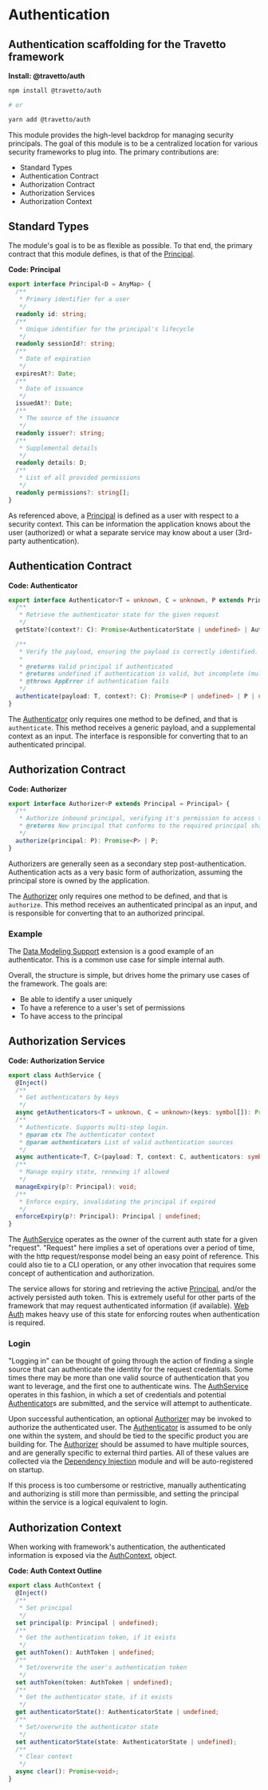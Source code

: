 <!-- This file was generated by @travetto/doc and should not be modified directly -->
<!-- Please modify https://github.com/travetto/travetto/tree/main/module/auth/DOC.tsx and execute "npx trv doc" to rebuild -->
# Authentication

## Authentication scaffolding for the Travetto framework

**Install: @travetto/auth**
```bash
npm install @travetto/auth

# or

yarn add @travetto/auth
```

This module provides the high-level backdrop for managing security principals.  The goal of this module is to be a centralized location for various security frameworks to plug into.  The primary contributions are:
   *  Standard Types
   *  Authentication Contract
   *  Authorization Contract
   *  Authorization Services
   *  Authorization Context

## Standard Types
The module's goal is to be as flexible as possible.  To that end, the primary contract that this module defines, is that of the [Principal](https://github.com/travetto/travetto/tree/main/module/auth/src/types/principal.ts#L8).

**Code: Principal**
```typescript
export interface Principal<D = AnyMap> {
  /**
   * Primary identifier for a user
   */
  readonly id: string;
  /**
   * Unique identifier for the principal's lifecycle
   */
  readonly sessionId?: string;
  /**
   * Date of expiration
   */
  expiresAt?: Date;
  /**
   * Date of issuance
   */
  issuedAt?: Date;
  /**
   * The source of the issuance
   */
  readonly issuer?: string;
  /**
   * Supplemental details
   */
  readonly details: D;
  /**
   * List of all provided permissions
   */
  readonly permissions?: string[];
}
```

As referenced above, a [Principal](https://github.com/travetto/travetto/tree/main/module/auth/src/types/principal.ts#L8) is defined as a user with respect to a security context. This can be information the application knows about the user (authorized) or what a separate service may know about a user (3rd-party authentication).

## Authentication Contract

**Code: Authenticator**
```typescript
export interface Authenticator<T = unknown, C = unknown, P extends Principal = Principal> {
  /**
   * Retrieve the authenticator state for the given request
   */
  getState?(context?: C): Promise<AuthenticatorState | undefined> | AuthenticatorState | undefined;

  /**
   * Verify the payload, ensuring the payload is correctly identified.
   *
   * @returns Valid principal if authenticated
   * @returns undefined if authentication is valid, but incomplete (multi-step)
   * @throws AppError if authentication fails
   */
  authenticate(payload: T, context?: C): Promise<P | undefined> | P | undefined;
}
```

The [Authenticator](https://github.com/travetto/travetto/tree/main/module/auth/src/types/authenticator.ts#L9) only requires one method to be defined, and that is `authenticate`. This method receives a generic payload, and a supplemental context as an input. The interface is responsible for converting that to an authenticated principal.

## Authorization Contract

**Code: Authorizer**
```typescript
export interface Authorizer<P extends Principal = Principal> {
  /**
   * Authorize inbound principal, verifying it's permission to access the system.
   * @returns New principal that conforms to the required principal shape
   */
  authorize(principal: P): Promise<P> | P;
}
```

Authorizers are generally seen as a secondary step post-authentication. Authentication acts as a very basic form of authorization, assuming the principal store is owned by the application. 

The [Authorizer](https://github.com/travetto/travetto/tree/main/module/auth/src/types/authorizer.ts#L8) only requires one method to be defined, and that is `authorize`. This method receives an authenticated principal as an input, and is responsible for converting that to an authorized principal.

### Example
The [Data Modeling Support](https://github.com/travetto/travetto/tree/main/module/model#readme "Datastore abstraction for core operations.") extension is a good example of an authenticator. This is a common use case for simple internal auth. 

Overall, the structure is simple, but drives home the primary use cases of the framework. The goals are:
   *  Be able to identify a user uniquely
   *  To have a reference to a user's set of permissions
   *  To have access to the principal

## Authorization Services

**Code: Authorization Service**
```typescript
export class AuthService {
  @Inject()
  /**
   * Get authenticators by keys
   */
  async getAuthenticators<T = unknown, C = unknown>(keys: symbol[]): Promise<Authenticator<T, C>[]>;
  /**
   * Authenticate. Supports multi-step login.
   * @param ctx The authenticator context
   * @param authenticators List of valid authentication sources
   */
  async authenticate<T, C>(payload: T, context: C, authenticators: symbol[]): Promise<Principal | undefined>;
  /**
   * Manage expiry state, renewing if allowed
   */
  manageExpiry(p?: Principal): void;
  /**
   * Enforce expiry, invalidating the principal if expired
   */
  enforceExpiry(p?: Principal): Principal | undefined;
}
```

The [AuthService](https://github.com/travetto/travetto/tree/main/module/auth/src/service.ts#L13) operates as the owner of the current auth state for a given "request". "Request" here implies a set of operations over a period of time, with the http request/response model being an easy point of reference.  This could also tie to a CLI operation, or any other invocation that requires some concept of authentication and authorization. 

The service allows for storing and retrieving the active [Principal](https://github.com/travetto/travetto/tree/main/module/auth/src/types/principal.ts#L8), and/or the actively persisted auth token.  This is extremely useful for other parts of the framework that may request authenticated information (if available).  [Web Auth](https://github.com/travetto/travetto/tree/main/module/auth-web#readme "Web authentication integration support for the Travetto framework") makes heavy use of this state for enforcing routes when authentication is required. 

### Login
"Logging in" can be thought of going through the action of finding a single source that can authenticate the identity for the request credentials.  Some times there may be more than one valid source of authentication that you want to leverage, and the first one to authenticate wins. The [AuthService](https://github.com/travetto/travetto/tree/main/module/auth/src/service.ts#L13) operates in this fashion, in which a set of credentials and potential [Authenticator](https://github.com/travetto/travetto/tree/main/module/auth/src/types/authenticator.ts#L9)s are submitted, and the service will attempt to authenticate.  

Upon successful authentication, an optional [Authorizer](https://github.com/travetto/travetto/tree/main/module/auth/src/types/authorizer.ts#L8) may be invoked to authorize the authenticated user.  The [Authenticator](https://github.com/travetto/travetto/tree/main/module/auth/src/types/authenticator.ts#L9) is assumed to be only one within the system, and should be tied to the specific product you are building for.  The [Authorizer](https://github.com/travetto/travetto/tree/main/module/auth/src/types/authorizer.ts#L8) should be assumed to have multiple sources, and are generally specific to external third parties.  All of these values are collected via the [Dependency Injection](https://github.com/travetto/travetto/tree/main/module/di#readme "Dependency registration/management and injection support.") module and will be auto-registered on startup. 

If this process is too cumbersome or restrictive, manually authenticating and authorizing is still more than permissible, and setting the principal within the service is a logical equivalent to login.

## Authorization Context
When working with framework's authentication, the authenticated information is exposed via the [AuthContext](https://github.com/travetto/travetto/tree/main/module/auth/src/context.ts#L15), object. 

**Code: Auth Context Outline**
```typescript
export class AuthContext {
  @Inject()
  /**
   * Set principal
   */
  set principal(p: Principal | undefined);
  /**
   * Get the authentication token, if it exists
   */
  get authToken(): AuthToken | undefined;
  /**
   * Set/overwrite the user's authentication token
   */
  set authToken(token: AuthToken | undefined);
  /**
   * Get the authenticator state, if it exists
   */
  get authenticatorState(): AuthenticatorState | undefined;
  /**
   * Set/overwrite the authenticator state
   */
  set authenticatorState(state: AuthenticatorState | undefined);
  /**
   * Clear context
   */
  async clear(): Promise<void>;
}
```
